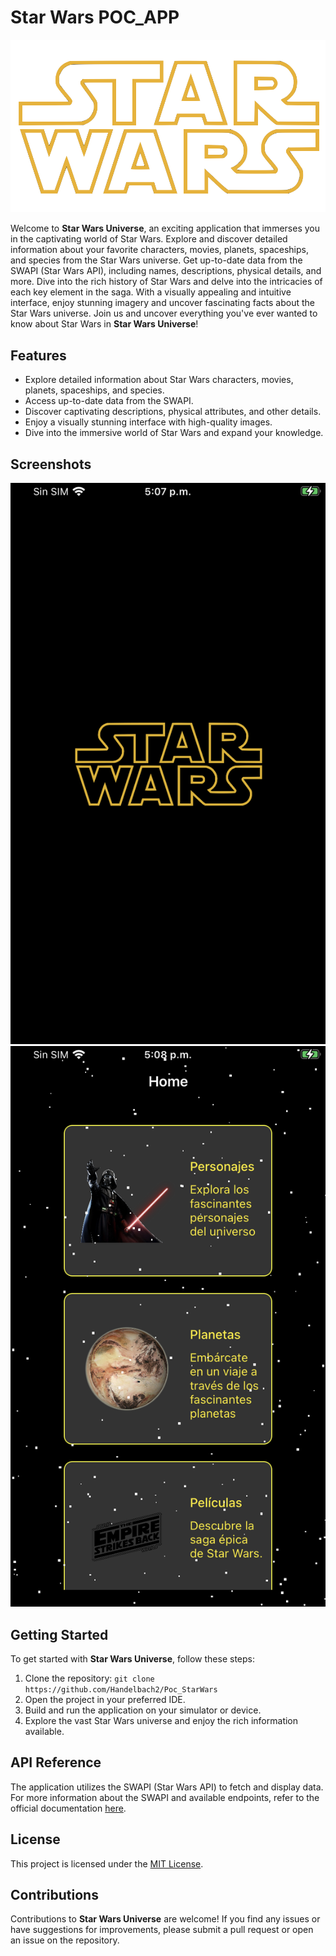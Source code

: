 # Star Wars POC_APP

![Star Wars](/StarWars_POC/Assets.xcassets/splasScreen/sw.png.imageset/pngwing.com.png)

Welcome to **Star Wars Universe**, an exciting application that immerses you in the captivating world of Star Wars. Explore and discover detailed information about your favorite characters, movies, planets, spaceships, and species from the Star Wars universe. Get up-to-date data from the SWAPI (Star Wars API), including names, descriptions, physical details, and more. Dive into the rich history of Star Wars and delve into the intricacies of each key element in the saga. With a visually appealing and intuitive interface, enjoy stunning imagery and uncover fascinating facts about the Star Wars universe. Join us and uncover everything you've ever wanted to know about Star Wars in **Star Wars Universe**!

## Features
- Explore detailed information about Star Wars characters, movies, planets, spaceships, and species.
- Access up-to-date data from the SWAPI.
- Discover captivating descriptions, physical attributes, and other details.
- Enjoy a visually stunning interface with high-quality images.
- Dive into the immersive world of Star Wars and expand your knowledge.

## Screenshots

![Screenshot 1](/caps/IMG_0060.PNG)
![Screenshot 2](/caps/IMG_0061.PNG)


## Getting Started

To get started with **Star Wars Universe**, follow these steps:

1. Clone the repository: `git clone https://github.com/Handelbach2/Poc_StarWars`
2. Open the project in your preferred IDE.
3. Build and run the application on your simulator or device.
4. Explore the vast Star Wars universe and enjoy the rich information available.

## API Reference

The application utilizes the SWAPI (Star Wars API) to fetch and display data. For more information about the SWAPI and available endpoints, refer to the official documentation [here](https://swapi.py4e.com/documentation).

## License

This project is licensed under the [MIT License](LICENSE).

## Contributions

Contributions to **Star Wars Universe** are welcome! If you find any issues or have suggestions for improvements, please submit a pull request or open an issue on the repository.

